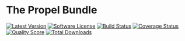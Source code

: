 # The Propel Bundle

[![Latest Version](https://img.shields.io/github/release/mosiyash/taisiya-propel-bundle.svg?style=flat-square)](https://github.com/mosiyash/taisiya-propel-bundle/releases)
[![Software License](https://img.shields.io/badge/license-MIT-brightgreen.svg?style=flat-square)](LICENSE)
[![Build Status](https://img.shields.io/travis/mosiyash/taisiya-propel-bundle/master.svg?style=flat-square)](https://travis-ci.org/mosiyash/taisiya-propel-bundle)
[![Coverage Status](https://img.shields.io/scrutinizer/coverage/g/mosiyash/taisiya-propel-bundle.svg?style=flat-square)](https://scrutinizer-ci.com/g/mosiyash/taisiya-propel-bundle/code-structure)
[![Quality Score](https://img.shields.io/scrutinizer/g/mosiyash/taisiya-propel-bundle.svg?style=flat-square)](https://scrutinizer-ci.com/g/mosiyash/taisiya-propel-bundle)
[![Total Downloads](https://img.shields.io/packagist/dt/mosiyash/taisiya-propel-bundle.svg?style=flat-square)](https://packagist.org/packages/taisiya/propel-bundle)
